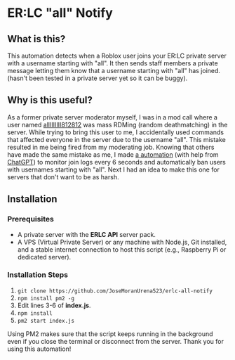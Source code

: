 # ER:LC "all" Notify

## What is this?
This automation detects when a Roblox user joins your ER:LC private server with a username starting with "all". It then sends staff members a private message letting them know that a username starting with "all" has joined. (hasn't been tested in a private server yet so it can be buggy).

## Why is this useful?
As a former private server moderator myself, I was in a mod call where a user named [allIIIIIII812812](https://www.roblox.com/users/6233238877/profile) was mass RDMing (random deathmatching) in the server. While trying to bring this user to me, I accidentally used commands that affected everyone in the server due to the username "all". This mistake resulted in me being fired from my moderating job. Knowing that others have made the same mistake as me, I made [a automation](https://github.com/JoseMoranUrena523/erlc-all-notify) (with help from [ChatGPT](https://chatgpt.com/)) to monitor join logs every 6 seconds and automatically ban users with usernames starting with "all". Next I had an idea to make this one for servers that don't want to be as harsh.

## Installation
### Prerequisites
- A private server with the **ERLC API** server pack.
- A VPS (Virtual Private Server) or any machine with Node.js, Git installed, and a stable internet connection to host this script (e.g., Raspberry Pi or dedicated server).

### Installation Steps
1. `git clone https://github.com/JoseMoranUrena523/erlc-all-notify`
2. `npm install pm2 -g`
3. Edit lines 3-6 of **index.js**.
4. `npm install`
5. `pm2 start index.js`

Using PM2 makes sure that the script keeps running in the background even if you close the terminal or disconnect from the server. Thank you for using this automation!

